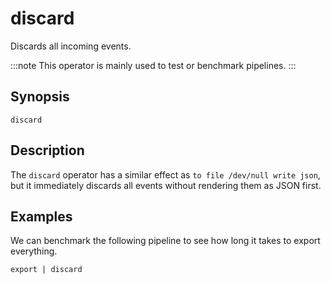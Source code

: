# discard

Discards all incoming events.

:::note
This operator is mainly used to test or benchmark pipelines.
:::

## Synopsis

```
discard
```

## Description

The `discard` operator has a similar effect as `to file /dev/null write json`,
but it immediately discards all events without rendering them as JSON first.


## Examples

We can benchmark the following pipeline to see how long it takes to export
everything.

```
export | discard
```
